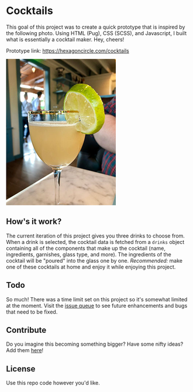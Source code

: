 # Cocktails

This goal of this project was to create a quick prototype that is inspired by the following photo. Using HTML (Pug), CSS (SCSS), and Javascript, I built what is essentially a cocktail maker. Hey, cheers!

Prototype link: https://hexagoncircle.com/cocktails

![Close up of cocktail](assets/cocktail-sm.jpg)

## How's it work?

The current iteration of this project gives you three drinks to choose from. When a drink is selected, the cocktail data is fetched from a `drinks` object containing all of the components that make up the cocktail (name, ingredients, garnishes, glass type, and more). The ingredients of the cocktail will be "poured" into the glass one by one. *Recommended:* make one of these cocktails at home and enjoy it while enjoying this project.

## Todo

So much! There was a time limit set on this project so it's somewhat limited at the moment. Visit the [issue queue](https://github.com/hexagoncircle/cocktails/issues) to see future enhancements and bugs that need to be fixed.

## Contribute

Do you imagine this becoming something bigger? Have some nifty ideas? Add them [here](https://github.com/hexagoncircle/cocktails/issues)!

## License

Use this repo code however you'd like.
